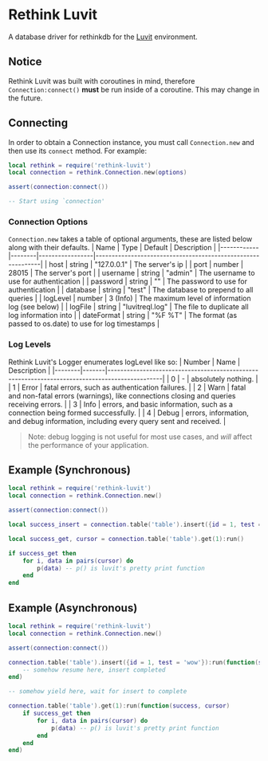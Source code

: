 
# Rethink Luvit

A database driver for rethinkdb for the [Luvit](https://luvit.io/) environment.

## Notice

Rethink Luvit was built with coroutines in mind, therefore `Connection:connect()` **must** be run inside of a coroutine. This may change in the future.

## Connecting

In order to obtain a Connection instance, you must call `Connection.new` and then use its `connect` method. For example:

```lua
local rethink = require('rethink-luvit')
local connection = rethink.Connection.new(options)

assert(connection:connect())

-- Start using `connection'
```

### Connection Options

`Connection.new` takes a table of optional arguments, these are listed below along with their defaults.
| Name       | Type   | Default         | Description                                                 |
|------------|--------|-----------------|-------------------------------------------------------------|
| host       | string | "127.0.0.1"     | The server's ip                                             |
| port       | number | 28015           | The server's port                                           |
| username   | string | "admin"         | The username to use for authentication                      |
| password   | string | ""              | The password to use for authentication                      |
| database   | string | "test"          | The database to prepend to all queries                      |
| logLevel   | number | 3 (Info)        | The maximum level of information log (see below)            |
| logFile    | string | "luvitreql.log" | The file to duplicate all log information into              |
| dateFormat | string | "%F %T"         | The format (as passed to os.date) to use for log timestamps |

### Log Levels

Rethink Luvit's Logger enumerates logLevel like so:
| Number | Name  | Description                                                                                   |
|--------|-------|-----------------------------------------------------------------------------------------------|
| 0      | -     | absolutely nothing.                                                                           |
| 1      | Error | fatal errors, such as authentication failures.                                                |
| 2      | Warn  | fatal and non-fatal errors (warnings), like connections closing and queries receiving errors. |
| 3      | Info  | errors, and basic information, such as a connection being formed successfully.                |
| 4      | Debug | errors, information, and debug information, including every query sent and received.          |

> Note: debug logging is not useful for most use cases, and *will* affect the performance of your application.

## Example (Synchronous)

```lua
local rethink = require('rethink-luvit')
local connection = rethink.Connection.new()

assert(connection:connect())

local success_insert = connection.table('table').insert({id = 1, test = 'wow'}):run()

local success_get, cursor = connection.table('table').get(1):run()

if success_get then
    for i, data in pairs(cursor) do
        p(data) -- p() is luvit's pretty print function
    end
end
```

## Example (Asynchronous)

```lua
local rethink = require('rethink-luvit')
local connection = rethink.Connection.new()

assert(connection:connect())

connection.table('table').insert({id = 1, test = 'wow'}):run(function(success)
    -- somehow resume here, insert completed
end)

-- somehow yield here, wait for insert to complete

connection.table('table').get(1):run(function(success, cursor)
    if success_get then
        for i, data in pairs(cursor) do
            p(data) -- p() is luvit's pretty print function
        end
    end
end)
```
